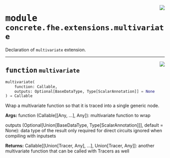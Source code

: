 <!-- markdownlint-disable -->

<a href="../../../../concrete-ml/.venv/lib/python3.9/site-packages/concrete/fhe/extensions/multivariate.py#L0"><img align="right" style="float:right;" src="https://img.shields.io/badge/-source-cccccc?style=flat-square"></a>

# <kbd>module</kbd> `concrete.fhe.extensions.multivariate`
Declaration of `multivariate` extension. 


---

<a href="../../../../concrete-ml/.venv/lib/python3.9/site-packages/concrete/fhe/extensions/multivariate.py#L16"><img align="right" style="float:right;" src="https://img.shields.io/badge/-source-cccccc?style=flat-square"></a>

## <kbd>function</kbd> `multivariate`

```python
multivariate(
    function: Callable,
    outputs: Optional[BaseDataType, Type[ScalarAnnotation]] = None
) → Callable
```

Wrap a multivariate function so that it is traced into a single generic node. 



**Args:**
  function (Callable[[Any, ...], Any]):  multivariate function to wrap 

 outputs (Optional[Union[BaseDataType, Type[ScalarAnnotation]]], default = None):  data type of the result  only required for direct circuits  ignored when compiling with inputsets 



**Returns:**
  Callable[[Union[Tracer, Any], ...], Union[Tracer, Any]]:  another multivariate function that can be called with Tracers as well 


